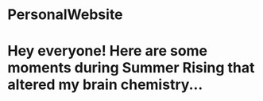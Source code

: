 # PersonalWebsite

# Hey everyone! Here are some moments during Summer Rising that altered my brain chemistry... 

    


